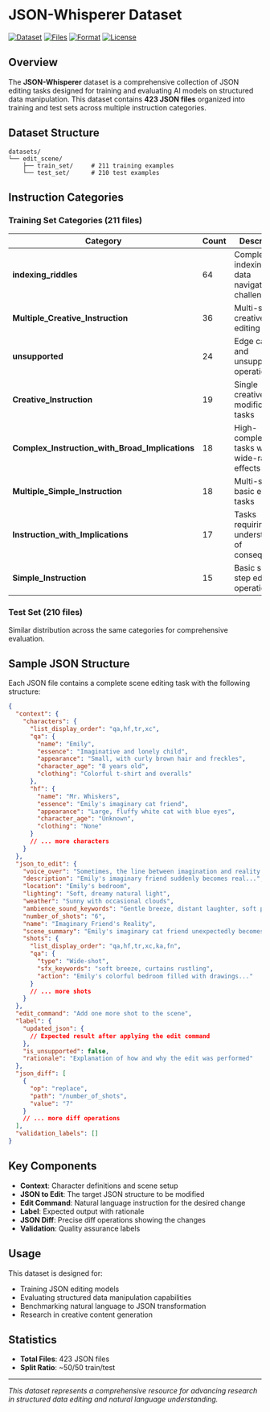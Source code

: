 # JSON-Whisperer Dataset

[![Dataset](https://img.shields.io/badge/Dataset-JSON--Whisperer-blue.svg)](https://github.com/emnlp2025/JSON-Whisperer)
[![Files](https://img.shields.io/badge/Files-423-green.svg)](#)
[![Format](https://img.shields.io/badge/Format-JSON-orange.svg)](#)
[![License](https://img.shields.io/badge/License-Research-red.svg)](#)

## Overview

The **JSON-Whisperer** dataset is a comprehensive collection of JSON editing tasks designed for training and evaluating AI models on structured data manipulation. This dataset contains **423 JSON files** organized into training and test sets across multiple instruction categories.

## Dataset Structure

```
datasets/
└── edit_scene/
    ├── train_set/     # 211 training examples
    └── test_set/      # 210 test examples  
```

## Instruction Categories

### **Training Set Categories** (211 files)

| Category | Count | Description |
|----------|-------|-------------|
| **indexing_riddles** | 64 | Complex indexing and data navigation challenges |
| **Multiple_Creative_Instruction** | 36 | Multi-step creative editing tasks |
| **unsupported** | 24 | Edge cases and unsupported operations |
| **Creative_Instruction** | 19 | Single creative modification tasks |
| **Complex_Instruction_with_Broad_Implications** | 18 | High-complexity tasks with wide-ranging effects |
| **Multiple_Simple_Instruction** | 18 | Multi-step basic editing tasks |
| **Instruction_with_Implications** | 17 | Tasks requiring understanding of consequences |
| **Simple_Instruction** | 15 | Basic single-step editing operations |

### **Test Set** (210 files)
Similar distribution across the same categories for comprehensive evaluation.

## Sample JSON Structure

Each JSON file contains a complete scene editing task with the following structure:

```json
{
  "context": {
    "characters": {
      "list_display_order": "qa,hf,tr,xc",
      "qa": {
        "name": "Emily",
        "essence": "Imaginative and lonely child",
        "appearance": "Small, with curly brown hair and freckles",
        "character_age": "8 years old",
        "clothing": "Colorful t-shirt and overalls"
      },
      "hf": {
        "name": "Mr. Whiskers",
        "essence": "Emily's imaginary cat friend",
        "appearance": "Large, fluffy white cat with blue eyes",
        "character_age": "Unknown",
        "clothing": "None"
      }
      // ... more characters
    }
  },
  "json_to_edit": {
    "voice_over": "Sometimes, the line between imagination and reality blurs...",
    "description": "Emily's imaginary friend suddenly becomes real...",
    "location": "Emily's bedroom",
    "lighting": "Soft, dreamy natural light",
    "weather": "Sunny with occasional clouds",
    "ambience_sound_keywords": "Gentle breeze, distant laughter, soft purring",
    "number_of_shots": "6",
    "name": "Imaginary Friend's Reality",
    "scene_summary": "Emily's imaginary cat friend unexpectedly becomes real...",
    "shots": {
      "list_display_order": "qa,hf,tr,xc,ka,fn",
      "qa": {
        "type": "Wide-shot",
        "sfx_keywords": "soft breeze, curtains rustling",
        "action": "Emily's colorful bedroom filled with drawings..."
      }
      // ... more shots
    }
  },
  "edit_command": "Add one more shot to the scene",
  "label": {
    "updated_json": {
      // Expected result after applying the edit command
    },
    "is_unsupported": false,
    "rationale": "Explanation of how and why the edit was performed"
  },
  "json_diff": [
    {
      "op": "replace",
      "path": "/number_of_shots",
      "value": "7"
    }
    // ... more diff operations
  ],
  "validation_labels": []
}
```

## Key Components

- **Context**: Character definitions and scene setup
- **JSON to Edit**: The target JSON structure to be modified  
- **Edit Command**: Natural language instruction for the desired change
- **Label**: Expected output with rationale
- **JSON Diff**: Precise diff operations showing the changes
- **Validation**: Quality assurance labels

## Usage

This dataset is designed for:
- Training JSON editing models
- Evaluating structured data manipulation capabilities  
- Benchmarking natural language to JSON transformation
- Research in creative content generation

## Statistics

- **Total Files**: 423 JSON files
- **Split Ratio**: ~50/50 train/test

---

*This dataset represents a comprehensive resource for advancing research in structured data editing and natural language understanding.*
